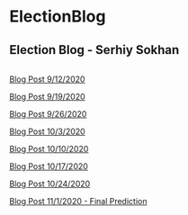 # ElectionBlog
Election Blog - Serhiy Sokhan
---

```
```
[Blog Post 9/12/2020](Gov1347/blog1.md)



[Blog Post 9/19/2020](Gov1347/blog2.md)



[Blog Post 9/26/2020](Gov1347/blog3.md)



[Blog Post 10/3/2020](Gov1347/blog4.md)


[Blog Post 10/10/2020](Gov1347/blog5.md)


[Blog Post 10/17/2020](Gov1347/blog6.md)

[Blog Post 10/24/2020](Gov1347/blog7.md)

[Blog Post 11/1/2020 - Final Prediction](Gov1347/blog8.md)
